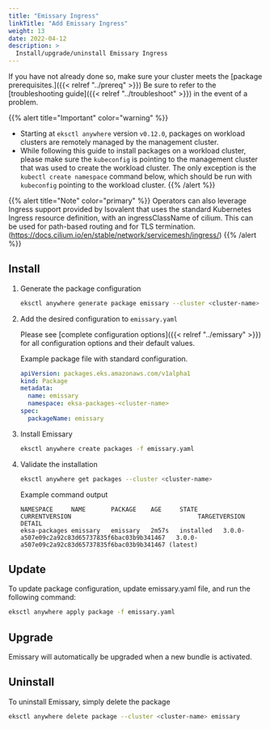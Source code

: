 ```yaml
---
title: "Emissary Ingress"
linkTitle: "Add Emissary Ingress"
weight: 13
date: 2022-04-12
description: >
  Install/upgrade/uninstall Emissary Ingress
---
```


If you have not already done so, make sure your cluster meets the [package prerequisites.]({{< relref "../prereq" >}})
Be sure to refer to the [troubleshooting guide]({{< relref "../troubleshoot" >}}) in the event of a problem.

  {{% alert title="Important" color="warning" %}}
   * Starting at `eksctl anywhere` version `v0.12.0`, packages on workload clusters are remotely managed by the management cluster.
   * While following this guide to install packages on a workload cluster, please make sure the `kubeconfig` is pointing to the management cluster that was used to create the workload cluster. The only exception is the `kubectl create namespace` command below, which should be run with `kubeconfig` pointing to the workload cluster.
   {{% /alert %}}

{{% alert title="Note" color="primary" %}}
Operators can also leverage Ingress support provided by Isovalent that uses the standard Kubernetes Ingress resource definition, with an ingressClassName of cilium. This can be used for path-based routing and for TLS termination. (https://docs.cilium.io/en/stable/network/servicemesh/ingress/)
{{% /alert %}}

## Install

<!-- this content needs to be indented so the numbers are automatically incremented -->
1. Generate the package configuration
   ```bash
   eksctl anywhere generate package emissary --cluster <cluster-name> > emissary.yaml
   ```

1. Add the desired configuration to `emissary.yaml`

   Please see [complete configuration options]({{< relref "../emissary" >}}) for all configuration options and their default values.

    Example package file with standard configuration.
    ```yaml
    apiVersion: packages.eks.amazonaws.com/v1alpha1
    kind: Package
    metadata:
      name: emissary
      namespace: eksa-packages-<cluster-name>
    spec:
      packageName: emissary
    ```

1. Install Emissary

   ```bash
   eksctl anywhere create packages -f emissary.yaml
   ```

1. Validate the installation

   ```bash
   eksctl anywhere get packages --cluster <cluster-name>
   ```

   Example command output
   ```
   NAMESPACE     NAME       PACKAGE    AGE     STATE       CURRENTVERSION                                   TARGETVERSION                                              DETAIL
   eksa-packages emissary   emissary   2m57s   installed   3.0.0-a507e09c2a92c83d65737835f6bac03b9b341467   3.0.0-a507e09c2a92c83d65737835f6bac03b9b341467 (latest)
   ```

## Update
To update package configuration, update emissary.yaml file, and run the following command:
```bash
eksctl anywhere apply package -f emissary.yaml
```

## Upgrade

Emissary will automatically be upgraded when a new bundle is activated.

## Uninstall

To uninstall Emissary, simply delete the package

```bash
eksctl anywhere delete package --cluster <cluster-name> emissary
```

